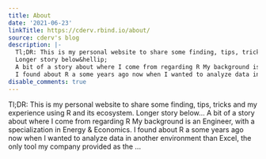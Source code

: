 ```yaml
---
title: About
date: '2021-06-23'
linkTitle: https://cderv.rbind.io/about/
source: cderv's blog
description: |-
  Tl;DR: This is my personal website to share some finding, tips, tricks and my experience using R and its ecosystem.
  Longer story below&hellip;
  A bit of a story about where I come from regarding R My background is an Engineer, with a specialization in Energy &amp; Economics.
  I found about R a some years ago now when I wanted to analyze data in another environment than Excel, the only tool my company provided as the ...
disable_comments: true
---
```

Tl;DR: This is my personal website to share some finding, tips, tricks and my experience using R and its ecosystem.
Longer story below&hellip;
A bit of a story about where I come from regarding R My background is an Engineer, with a specialization in Energy &amp; Economics.
I found about R a some years ago now when I wanted to analyze data in another environment than Excel, the only tool my company provided as the ...